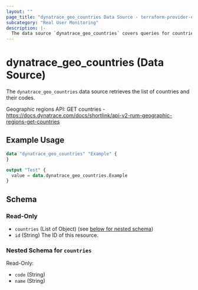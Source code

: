 ```yaml
---
layout: ""
page_title: "dynatrace_geo_countries Data Source - terraform-provider-dynatrace"
subcategory: "Real User Monitoring"
description: |-
  The data source `dynatrace_geo_countries` covers queries for countries and their codes
---
```


# dynatrace_geo_countries (Data Source)

The `dynatrace_geo_countries` data source retrieves the list of countries and their codes.

Geographic regions API: GET countries - https://docs.dynatrace.com/docs/shortlink/api-v2-rum-geographic-regions-get-countries

## Example Usage

```terraform
data "dynatrace_geo_countries" "Example" {
}

output "Test" {
  value = data.dynatrace_geo_countries.Example
}

```

<!-- schema generated by tfplugindocs -->
## Schema

### Read-Only

- `countries` (List of Object) (see [below for nested schema](#nestedatt--countries))
- `id` (String) The ID of this resource.

<a id="nestedatt--countries"></a>
### Nested Schema for `countries`

Read-Only:

- `code` (String)
- `name` (String)